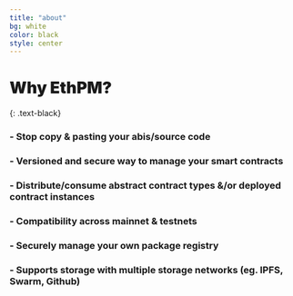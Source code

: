 ```yaml
---
title: "about"
bg: white
color: black
style: center
---
```


# <span style="font-weight:900;">Why EthPM?</span>
{: .text-black}

<div style="text-align:left;">

<h3 style="text-align:left;">- Stop copy & pasting your abis/source code</h3>
<h3 style="text-align:left;">- Versioned and secure way to manage your smart contracts</h3>
<h3 style="text-align:left;">- Distribute/consume abstract contract types &/or deployed contract instances</h3>
<h3 style="text-align:left;">- Compatibility across mainnet & testnets</h3>
<h3 style="text-align:left;">- Securely manage your own package registry</h3>
<h3 style="text-align:left;">- Supports storage with multiple storage networks (eg. IPFS, Swarm, Github)</h3>
</div>
